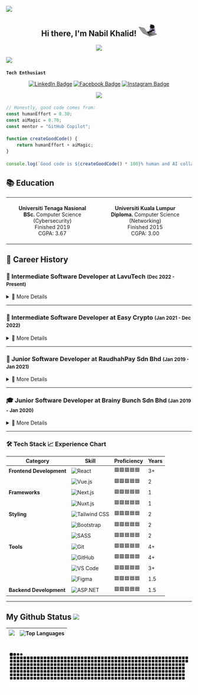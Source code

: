 <img src="https://user-images.githubusercontent.com/73097560/115834477-dbab4500-a447-11eb-908a-139a6edaec5c.gif"></a>

<h2 align="center">
    Hi there, I'm Nabil Khalid!
    <img alt="dev_cat" src="https://raw.githubusercontent.com/dev-akshat/archive/main/images/gifs/others/dev_cat.gif" width="50"> 
</h2>

<p align="center">
    <a href="https://github.com/DenverCoder1/readme-typing-svg">
<img src="https://readme-typing-svg.herokuapp.com?font=Time+New+Roman&color=cyan&size=25&center=true&vCenter=true&width=600&height=100&lines=Welcome+Yong+and+Chuen;Looking+forward+to+our+interview!;">
    </a>
</p>

<img src="https://user-images.githubusercontent.com/73097560/115834477-dbab4500-a447-11eb-908a-139a6edaec5c.gif"></a>

**`Tech Enthusiast`**
<div align="center">
<p>
    <a href="" target="_blank" rel="noreferrer"><img src="https://img.shields.io/badge/-@nabil-0077B5?style=flat-square&amp;labelColor=0077B5&amp;logo=LinkedIn&amp;link=https://www.linkedin.com/in/mazarafa/" alt="LinkedIn Badge"></a> 
    <a href="" target="_blank" rel="noreferrer"><img src="https://img.shields.io/badge/-@nabil-1ca0f1?style=flat&labelColor=1ca0f1&logo=facebook&logoColor=white&link=https://facebook.com/mazarafa7" alt="Facebook Badge"></a> 
    <a href="" target="_blank" rel="noreferrer"><img src="https://img.shields.io/badge/-@nabil-purple?style=flat&logo=instagram&logoColor=white&link=https://instagram.com/mazarafa/" alt="Instagram Badge"></a>
</p>
</div>

<div align="center">
    <img src="https://media.giphy.com/media/9gISqB3tncMmY/giphy.gif" />
</div>

```javascript
// Honestly, good code comes from:
const humanEffort = 0.30;
const aiMagic = 0.70;
const mentor = "GitHub Copilot";

function createGoodCode() {
    return humanEffort + aiMagic;
}

console.log(`Good code is ${createGoodCode() * 100}% human and AI collaboration, mentored by ${mentor}!`);

```

## 📚 Education
  <table>
    <tr>
      <td align="center" style="padding: 20px;">
        <strong>Universiti Tenaga Nasional</strong><br>
        <strong>BSc.</strong> Computer Science (Cybersecurity)<br>
        Finished 2019<br>
        CGPA: 3.67
      </td>
      <td align="center" style="padding: 20px;">
        <strong>Universiti Kuala Lumpur</strong><br>
        <strong>Diploma.</strong> Computer Science (Networking)<br>
        Finished 2015<br>
        CGPA: 3.00
      </td>
    </tr>
  </table>

## 📂 Career History

### 🚀 Intermediate Software Developer at LavuTech <span style="font-size:small;">(Dec 2022 - Present)</span>

<details>
<summary>📖 More Details</summary>

- **Client**: PETRONAS
- **Project Leadership**: Spearheaded a 6-month React.js project, focusing on UI/UX and responsive design.

#### 🔧 Skills

- **React.js**: Crafted dynamic interfaces with Redux for state management.
- **Front-end Proficiency**: Mastered HTML5, CSS3, and modern JS frameworks (ES6+).
- **Full-stack Transition**: Adapted to ASP.NET, with expertise in C#, MVC architecture, and SQL Server.

**Achievements**: Successfully transitioned to ASP.NET full-stack development. 🎉
</details>

---

### 🌟 Intermediate Software Developer at Easy Crypto <span style="font-size:small;">(Jan 2021 - Dec 2022)</span>

<details>
<summary>📖 More Details</summary>

#### 🛠️ Key Contributions

- Developed user-facing features enhancing user experience.
- Optimized applications for speed and scalability.

#### 📊 Projects

- **Easy Crypto Vue.js SPA**: Stunning SPA with Vue.js and Bulma CSS.
- **Easy Crypto Admin**: Intuitive admin dashboard with REST API integration.

</details>

---

### 🌈 Junior Software Developer at RaudhahPay Sdn Bhd <span style="font-size:small;">(Jan 2019 - Jan 2021)</span>

<details>
<summary>📖 More Details</summary>

- **Responsibilities**: Developed user-facing applications collaborating with back-end developers.

#### 🔍 Notable Projects

- **Raudhahpay Web**: Backend with Yii2 and MySQL, front end with Semantic UI.
- **Raudhah Prepaid Mobile App**: Engaging app with Flutter and bloc state management.

</details>

---

### 🎓 Junior Software Developer at Brainy Bunch Sdn Bhd <span style="font-size:small;">(Jan 2019 - Jan 2020)</span>

<details>
<summary>📖 More Details</summary>

- **Project**: School Management System
- **Tech Stack**: Nuxt.js, Adobe XD, Bootstrap 4, Laravel.
- **Special Features**: Optimized page load with Nuxt.js and integrated APIs using Axios.

</details>

---

### 🛠️ Tech Stack 📈 Experience Chart

| **Category**             | **Skill**                                                                                                                     | **Proficiency** | **Years** |
|--------------------------|-------------------------------------------------------------------------------------------------------------------------------|-----------------|-----------|
| **Frontend Development** | <img src="https://img.shields.io/badge/-React-61DAFB?style=flat&logo=react&logoColor=white" alt="React" />                    | 🟩🟩🟩🟦🟦      | 3+        |
|                          | <img src="https://img.shields.io/badge/-Vue.js-4FC08D?style=flat&logo=vue.js&logoColor=white" alt="Vue.js" />                 | 🟩🟩🟩🟦🟦      | 2         |
| **Frameworks**           | <img src="https://img.shields.io/badge/-Next.js-000000?style=flat&logo=next.js&logoColor=white" alt="Next.js" />              | 🟩🟩🟦🟦🟦      | 1         |
|                          | <img src="https://img.shields.io/badge/-Nuxt.js-4FC08D?style=flat&logo=nuxt.js&logoColor=white" alt="Nuxt.js" />              | 🟩🟩🟦🟦🟦      | 1         |
| **Styling**              | <img src="https://img.shields.io/badge/-TailwindCSS-06B6D4?style=flat&logo=tailwindcss&logoColor=white" alt="Tailwind CSS" /> | 🟩🟩🟩🟦🟦      | 2         |
|                          | <img src="https://img.shields.io/badge/-Bootstrap-7952B3?style=flat&logo=bootstrap&logoColor=white" alt="Bootstrap" />        | 🟩🟩🟦🟦🟦      | 2         |
|                          | <img src="https://img.shields.io/badge/-SASS-CC6699?style=flat&logo=sass&logoColor=white" alt="SASS" />                       | 🟩🟩🟦🟦🟦      | 2         |
| **Tools**                | <img src="https://img.shields.io/badge/-Git-F05032?style=flat&logo=git&logoColor=white" alt="Git" />                          | 🟩🟩🟩🟦🟦      | 4+        |
|                          | <img src="https://img.shields.io/badge/-GitHub-181717?style=flat&logo=github&logoColor=white" alt="GitHub" />                 | 🟩🟩🟩🟦🟦      | 4+        |
|                          | <img src="https://img.shields.io/badge/-VS%20Code-007ACC?style=flat&logo=visual-studio-code&logoColor=white" alt="VS Code" /> | 🟩🟩🟩🟦🟦      | 3+        |
|                          | <img src="https://img.shields.io/badge/-Figma-F24E1E?style=flat&logo=figma&logoColor=white" alt="Figma" />                    | 🟩🟩🟦🟦🟦      | 1.5       |
| **Backend Development**  | <img src="https://img.shields.io/badge/-ASP.NET-512BD4?style=flat&logo=dotnet&logoColor=white" alt="ASP.NET" />               | 🟩🟩🟩🟦🟦      | 1.5       |

---

## My Github Status <img src="https://media.giphy.com/media/iY8CRBdQXODJSCERIr/giphy.gif" width="50px">

| ![](https://github-readme-stats.vercel.app/api?username=nabs32595&show_icons=true&bg_color=45,fc00ff,00dbde&title_color=fff&text_color=fff) | ![Top Languages](https://github-readme-stats.vercel.app/api/top-langs/?username=nabs32595) |
|---------------------------------------------------------------------------------------------------------------------------------------------|--------------------------------------------------------------------------------------------|

<div align="center">
  <br>
  <img alt="snake eating my contributions" src="https://raw.githubusercontent.com/codediaz/codediaz/output/github-contribution-grid-snake.svg" />
  <br/>
</div>
